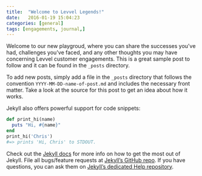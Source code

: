 ```yaml
---
title:  "Welcome to Levvel Legends!"
date:   2016-01-19 15:04:23
categories: [general]
tags: [engagements, journal,]
---
```

Welcome to our new playgroud, where you can share the successes you've had, challenges you've faced, and any other thoughts you may have concerning Levvel customer engagements.  This is a great sample post to follow and it can be found in the `_posts` directory.

To add new posts, simply add a file in the `_posts` directory that follows the convention `YYYY-MM-DD-name-of-post.md` and includes the necessary front matter. Take a look at the source for this post to get an idea about how it works.

Jekyll also offers powerful support for code snippets:

``` ruby
def print_hi(name)
  puts "Hi, #{name}"
end
print_hi('Chris')
#=> prints 'Hi, Chris' to STDOUT.
```

Check out the [Jekyll docs][jekyll] for more info on how to get the most out of Jekyll. File all bugs/feature requests at [Jekyll’s GitHub repo][jekyll-gh]. If you have questions, you can ask them on [Jekyll’s dedicated Help repository][jekyll-help].

[jekyll]:      http://jekyllrb.com
[jekyll-gh]:   https://github.com/jekyll/jekyll
[jekyll-help]: https://github.com/jekyll/jekyll-help
